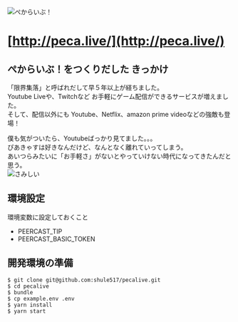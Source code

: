 ![ぺからいぶ！](http://peca.live/images/pecalive.png)

[http://peca.live/](http://peca.live/)
=======================================================

## ぺからいぶ！をつくりだした きっかけ
「限界集落」と呼ばれだして早５年以上が経ちました。<br>
Youtube Liveや、Twitchなど お手軽にゲーム配信ができるサービスが増えました。<br>
そして、配信以外にも Youtube、Netflix、amazon prime videoなどの強敵も登場！<br>

僕も気がついたら、Youtubeばっかり見てました。。。<br>
ぴあきゃすは好きなんだけど、なんとなく離れていってしまう。<br>
あいつらみたいに「お手軽さ」がないとやっていけない時代になってきたんだと思う。<br>
![さみしい](https://pbs.twimg.com/media/EYw0426U4AATCW1?format=jpg)

## 環境設定
環境変数に設定しておくこと
- PEERCAST_TIP
- PEERCAST_BASIC_TOKEN

## 開発環境の準備
```
$ git clone git@github.com:shule517/pecalive.git
$ cd pecalive
$ bundle
$ cp example.env .env
$ yarn install
$ yarn start
```
